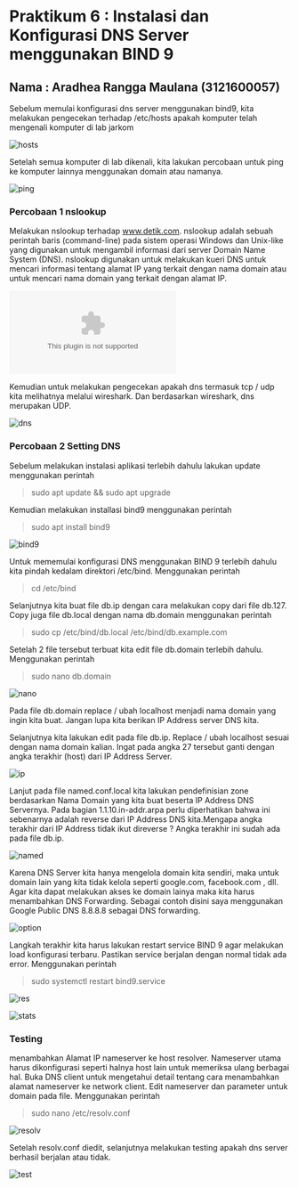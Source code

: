 <h1>Praktikum 6 : Instalasi dan Konfigurasi DNS Server menggunakan BIND 9 </h1>

## Nama : Aradhea Rangga Maulana (3121600057)

Sebelum memulai konfigurasi dns server menggunakan bind9, kita melakukan pengecekan terhadap /etc/hosts apakah komputer telah mengenali komputer di lab jarkom

![hosts](Foto/etc_hosts(1).jpg)

Setelah semua komputer di lab dikenali, kita lakukan percobaan untuk ping ke komputer lainnya menggunakan domain atau namanya.

![ping](Foto/ping_komputer.jpg)

### Percobaan 1 nslookup
Melakukan nslookup terhadap www.detik.com. nslookup adalah sebuah perintah baris (command-line) pada sistem operasi Windows dan Unix-like yang digunakan untuk mengambil informasi dari server Domain Name System (DNS). nslookup digunakan untuk melakukan kueri DNS untuk mencari informasi tentang alamat IP yang terkait dengan nama domain atau untuk mencari nama domain yang terkait dengan alamat IP.

![detik](Foto/nslookup_detik.com)

Kemudian untuk melakukan pengecekan apakah dns termasuk tcp / udp kita melihatnya melalui wireshark. Dan berdasarkan wireshark, dns merupakan UDP.

![dns](Foto/wireshark_nslookup.jpg)

### Percobaan 2 Setting DNS

Sebelum melakukan instalasi aplikasi terlebih dahulu lakukan update menggunakan perintah
>sudo apt update && sudo apt upgrade

Kemudian melakukan installasi bind9 menggunakan perintah

>sudo apt install bind9

![bind9](Foto/install_bind9.jpg)

Untuk mememulai konfigurasi DNS menggunakan BIND 9 terlebih dahulu kita pindah kedalam direktori /etc/bind. Menggunakan perintah
>cd /etc/bind

Selanjutnya kita buat file db.ip dengan cara melakukan copy dari file db.127. Copy juga file db.local dengan nama db.domain menggunakan perintah

>sudo cp /etc/bind/db.local /etc/bind/db.example.com

Setelah 2 file tersebut terbuat kita edit file db.domain terlebih dahulu. Menggunakan perintah
>sudo nano db.domain

![nano](Foto/nano_db.domain.jpg)

Pada file db.domain replace / ubah localhost menjadi nama domain yang ingin kita buat. Jangan lupa kita berikan IP Address server DNS kita.

Selanjutnya kita lakukan edit pada file db.ip. Replace / ubah localhost sesuai dengan nama domain kalian. Ingat pada angka 27 tersebut ganti dengan angka terakhir (host) dari IP Address Server.

![ip](Foto/nano_dbip.jpg)

Lanjut pada file named.conf.local kita lakukan pendefinisian zone berdasarkan Nama Domain yang kita buat beserta IP Address DNS Servernya. Pada bagian 1.1.10.in-addr.arpa perlu diperhatikan bahwa ini sebenarnya adalah reverse dari IP Address DNS kita.Mengapa angka terakhir dari IP Address tidak ikut direverse ? Angka terakhir ini sudah ada pada file db.ip.

![named](Foto/nano_named.conf.local)

Karena DNS Server kita hanya mengelola domain kita sendiri, maka untuk domain lain yang kita tidak kelola seperti google.com, facebook.com , dll. Agar kita dapat melakukan akses ke domain lainya maka kita harus menambahkan DNS Forwarding. Sebagai contoh disini saya menggunakan Google Public DNS 8.8.8.8 sebagai DNS forwarding.

![option](Foto/nano_named.conf.option.jpg)

Langkah terakhir kita harus lakukan restart service BIND 9 agar melakukan load konfigurasi terbaru. Pastikan service berjalan dengan normal tidak ada error. Menggunakan perintah
>sudo systemctl restart bind9.service

![res](Foto/restart_bind9.jpg)

![stats](Foto/stats_bind9.jpg)

### Testing

menambahkan Alamat IP nameserver ke host resolver. Nameserver utama harus dikonfigurasi seperti halnya host lain untuk memeriksa ulang berbagai hal. Buka DNS client untuk mengetahui detail tentang cara menambahkan alamat nameserver ke network client. Edit nameserver dan parameter untuk domain pada file. Menggunakan perintah

> sudo nano /etc/resolv.conf 

![resolv](Foto/nano_resolv.conf.jpg)

Setelah resolv.conf diedit, selanjutnya melakukan testing apakah dns server berhasil berjalan atau tidak.

![test](Foto/testing.jpg)